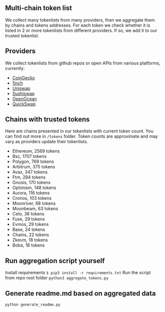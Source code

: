 
## Multi-chain token list 
We collect many tokenlists from many providers, then we aggregate them by chains and tokens addresses. 
For each token we check whether it is listed in 2 or more tokenlists from different providers. If so, 
we add it to our trusted tokenlist.

## Providers
We collect tokenlists from github repos or open APIs from various platforms, currently:
- [CoinGecko](https://www.coingecko.com/)
- [1inch](https://app.1inch.io/)
- [Uniswap](https://uniswap.org/)
- [Sushiswap](https://www.sushi.com/)
- [OpenOcean](https://openocean.finance/)
- [QuickSwap](https://quickswap.exchange/#/swap)

## Chains with trusted tokens
Here are chains presented in our tokenlists with current token count. You can find out more in `/tokens` folder.
Token counts are approximate and may vary as providers update their tokenlists.
- Ethereum, 2569 tokens
- Bsc, 1707 tokens
- Polygon, 769 tokens
- Arbitrum, 375 tokens
- Avax, 347 tokens
- Ftm, 284 tokens
- Gnosis, 170 tokens
- Optimism, 148 tokens
- Aurora, 116 tokens
- Cronos, 103 tokens
- Moonriver, 68 tokens
- Moonbeam, 63 tokens
- Celo, 36 tokens
- Fuse, 29 tokens
- Evmos, 29 tokens
- Base, 24 tokens
- Chains, 22 tokens
- Zkevm, 18 tokens
- Boba, 18 tokens

## Run aggregation script yourself
Install requirements
```$ pip3 install -r requirements.txt```
Run the script from repo root folder
```python3 aggregate_tokens.py```
## Generate readme.md based on aggregated data
```bash
python generate_readme.py
```
